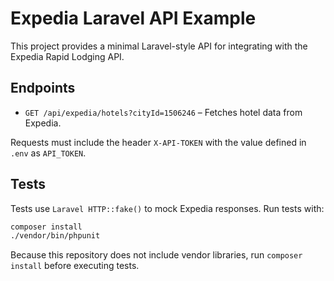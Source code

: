 # Expedia Laravel API Example

This project provides a minimal Laravel-style API for integrating with the Expedia Rapid Lodging API.

## Endpoints

- `GET /api/expedia/hotels?cityId=1506246` – Fetches hotel data from Expedia.

Requests must include the header `X-API-TOKEN` with the value defined in `.env` as `API_TOKEN`.

## Tests

Tests use `Laravel HTTP::fake()` to mock Expedia responses. Run tests with:

```bash
composer install
./vendor/bin/phpunit
```

Because this repository does not include vendor libraries, run `composer install` before executing tests.
